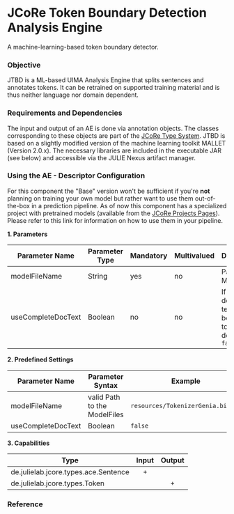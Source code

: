 # JCoRe Token Boundary Detection Analysis Engine
A machine-learning-based token boundary detector.

### Objective
JTBD is a ML-based UIMA Analysis Engine that splits sentences and annotates tokens. It can be retrained on supported
training material and is thus neither language nor domain dependent.

### Requirements and Dependencies
The input and output of an AE is done via annotation objects. The classes corresponding to these objects are part of the [JCoRe Type System](https://github.com/JULIELab/jcore-base/tree/master/jcore-types).
JTBD is based on a slightly modified version of the machine learning toolkit MALLET (Version 2.0.x). The
necessary libraries are included in the executable JAR (see below) and accessible via the JULIE Nexus artifact manager.


### Using the AE - Descriptor Configuration
For this component the "Base" version won't be sufficient if you're **not** planning on training your own model but rather want to use them out-of-the-box in a prediction pipeline. As of now this component has a specialized project with pretrained models (available from the [JCoRe Projects Pages](https://github.com/JULIELab/jcore-projects)).
Please refer to this link for information on how to use them in your pipeline.


**1. Parameters**

| Parameter Name | Parameter Type | Mandatory | Multivalued | Description |
|----------------|----------------|-----------|-------------|-------------|
| modelFileName | String | yes | no | Path to the ModelFile |
| useCompleteDocText | Boolean | no | no | If the whole document text should be tokenized, default is `false` |

**2. Predefined Settings**

| Parameter Name | Parameter Syntax | Example |
|----------------|------------------|---------|
| modelFileName | valid Path to the ModelFiles  | `resources/TokenizerGenia.bin.gz` |
| useCompleteDocText | Boolean  | `false` |


**3. Capabilities**

| Type | Input | Output |
|------|:-----:|:------:|
| de.julielab.jcore.types.ace.Sentence | `+` |  |
| de.julielab.jcore.types.Token |  | `+` |


### Reference
